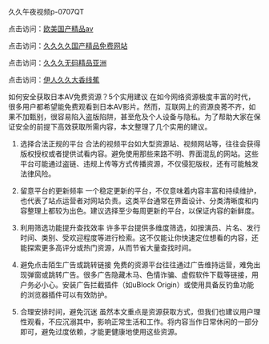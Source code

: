 久久午夜视频p-0707QT

点击访问：<a href="https://bered.pages.dev/">欧美国产精品aⅴ</a>

点击访问：<a href="https://rtj-3zo.pages.dev/">久久久久国产精品免费网站</a>

点击访问：<a href="https://vassv.pages.dev/">久久久无码精品亚洲</a>

点击访问：<a href="https://gsd-agv.pages.dev/">伊人久久大香线蕉</a>





如何安全获取日本AV免费资源？5个实用建议
在如今网络资源极度丰富的时代，很多用户都希望能免费观看到日本AV影片。然而，互联网上的资源良莠不齐，如果不加甄别，很容易陷入盗版陷阱，甚至危及个人设备与隐私。为了帮助大家在保证安全的前提下高效获取所需内容，本文整理了几个实用的建议。

1. 选择合法正规的平台
合法的视频平台如大型资源站、视频网站等，往往会获得版权授权或者提供试看内容。避免使用那些来路不明、界面混乱的网站。这些平台可能通过盗链、违规上传等方式传播资源，不仅侵犯版权，还有可能触发法律风险。

2. 留意平台的更新频率
一个稳定更新的平台，不仅意味着内容丰富和持续维护，也代表了站点运营者对网站负责。这类平台通常在界面设计、分类清晰度和内容整理上都较为出色。建议选择至少每周更新的平台，以保证内容的新鲜度。

3. 利用筛选功能提升查找效率
许多平台提供多维度筛选，如按演员、片名、发行时间、类别、受欢迎程度等进行检索。这不仅能让你快速定位想看的内容，还能探索更多高评分或热门资源，从而节省大量查找时间。

4. 避免点击陌生广告或跳转链接
免费的资源平台往往通过广告维持运营，难免出现弹窗或跳转广告。很多广告隐藏木马、色情诈骗、虚假软件下载等链接，用户务必小心。安装广告拦截插件（如uBlock Origin）或使用具备反钓鱼功能的浏览器插件可以有效防护。

5. 合理安排时间，避免沉迷
虽然本文重点是资源获取方式，但我们也建议用户理性观看，不应沉溺其中，影响正常生活和工作。将内容当作日常休闲的一部分即可，避免过度依赖，才能更健康地使用这些资源。



<span style="display:none;">[Canonical link]( https://github.com/bv070725/685132 ）</span>
